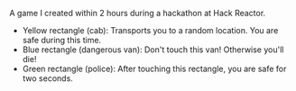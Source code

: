 A game I created within 2 hours during a hackathon at Hack Reactor.

* Yellow rectangle (cab): Transports you to a random location. You are safe during this time.
* Blue rectangle (dangerous van): Don't touch this van! Otherwise you'll die!
* Green rectangle (police): After touching this rectangle, you are safe for two seconds.

